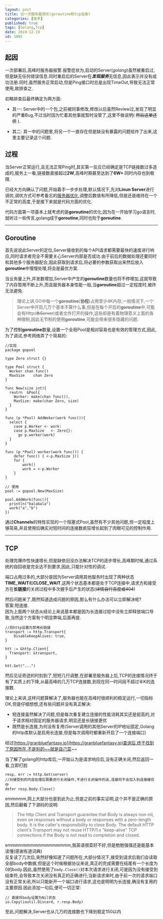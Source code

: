 ```yaml
---
layout: post
title: 记一次服务器调优(goroutine和tcp连接)
categories: [技术]
published: true
tags: [Golang,Tcp]
date: 2019-12-19
id: 1092
---
```


## 起因
一次部署后,高峰时服务器报警.报警症状为,启动的Server(*golang*)虽然被重启过,但是缺无任何错误信息.同时重启后的Server在***发现服务***无信息,因此表示并没有成功注册.同时,虽然服务正常启动,但是Ping接口时总是出现TimeOut,导致无法正常使用,故排查之.

初略排查后最终确定为两方面:

* 其一: Server中的一个包,之前被同事修改,修改以后虽然Review过,发现了明显的严重Bug,不过当时因为忙着其他事就暂时没管了,这里不做说明( ~~然后这里还债~~ ).

* 其二: 其一中的问题里,将另一个一直存在但是缺没有暴露的问题给炸了出来,这里主要记录这个问题.


## 过程
当Server正常运行,且无法正常Ping时,其实第一反应已经确定是TCP链接数过多造成的,服务上一看,链接数直接超过**2W**,高峰时期甚至达到了**6W+**.同时内存也到极限.

已经大方向确认了问题,开始着手一步步处理,默认情况下,先对**Linun Server**进行调优,调优方式可参考备忘的[服务器优化](/2019-12/linux服务器配置优化),调整后数值有所降低,但是还是维持在一个不正常的高度,于是接下来就是代码方面的优化.

代码方面第一项基本上就考虑的是**goroutine**的优化,因为在一开始学习go语言时,就听过一些传言,golang成于**goroutine**,同时也败于**goroutine**.

---

## Goroutine
首先说说此Server的定位,Server接收到的每个API请求都需要最快的速度进行响应,同时请求者完全不需要关心Server内部是否成功.由于前后的数据处理还要同时和其他多个服务器配合,因此获取到请求后,将必要的参数获取出来然后放入**goroutine**中慢慢处理,将会是最优方案.

当业务量上升,并发数增加,Server中产生的**goroutine**数量也将不停增加,这就导致了内存暂用不断上升,而且服务器本身性能一般,当**goroutine**超过一定程度时,被炸无法避免.
>理论上讲,GO中每一个**goroutine**(**协程**)占用至少4K内存,一般情况下,一个Server中开启几万个基本不算什么事,但是在每个开启的**goroutine**中,可能会有Http(~~本Server~~)或者文件打开的操作,这些却是有着物理意义上面的各种限制,因此无节制的使用**goroutine**,可能会带来很多隐藏的问题.

为了控制**goroutine**数量,设置一个全局Pool是相对容易也是有效的管理方式,因此,为了调试,参考网络弄了个简易的:
```golang
//实现
package gopool

type Zero struct {}

type Pool struct {
  Worker chan func()
  MaxSize    chan Zero
}

func New(size int){
  reutrn  &Pool{
    Worker: make(chan func()),
    MaxSize: make(chan Zero, size)
  }
}

func (p *Pool) AddWoker(work func()){
  select {
    case p.Worker <- work:
    case p.MaxSize   <- Zero{}:
      go p.worker(work)
  }
}

func (p *Pool) worker(work func()) {
	defer func() { <-p.MaxSize }()
	for {
		work()
		work = <-p.Worker
	}
}

// 使用
pool := gopool.New(MaxSize)

pool.AddWork(func(){
  println("balabala")
  work("a","b")
})
```
通过**Channels**的特性实现的一个阻塞式Pool,虽然有不少其他问题,但一定程度上够简易,并且使用后确实对短时间的连接数疯狂增长起到了肉眼可见的控制作用.

---

## TCP

处理完爆炸性快速增长,但是缺依旧没办法解决TCP的逐步增长,高峰期时候,通过系统的自回收是完全达不到要求,因此,只能针对性的调试.

端口占用过多的,大部分是因为Server调用其他服务时出现了两种状态**TIME_WAIT**和**CLOSE_WAIT**,这两个状态基本都是处于TCP连接中,请求方和接受方在**长链接**的关闭过程中多次握手后产生的状态(~~详情自行百度或404~~)

然后问题来了,既然知道造成问题的原因,那么有什么办法可以立即解决呢?<br/>答案:短连接.<br/>因为上面两个状态从结论上来说基本都是因为长连接过程中没有立即释放端口导致,当然这个方案有个明显弊端,后面再提.

```golang
//将http设置为禁用长链接
transport := http.Transport{
	DisableKeepAlives: true,
}
	
htt := &http.Client{
  Transport: &transport,
}

htt.Get("...")
```

然后见证奇迹的时刻到了,短短几行调整,在部署至服务器上后,TCP的连接情况终于有了实质上的下降,从最高峰的几万TCP连接数,到现在同一时间段不超过半K的连接数.

理论上来讲,这样问题算解决了,服务器也能在高峰时很顺利的稳定运行,一切指标OK,但是仔细想想,还有些问题并没有真正解决:
* 短连接虽然解决了问题,但是每次重复建立连接的性能消耗其实还是挺高的,对于请求相对固定的服务器请求,明显还是长链接更优
* 既然是长连接,为何没有复用(Server调用的其他Server的IP地址固定,Golang的http库默认是启用长连接,但是每次调用时都重新开启了一个连接端口)

经过[https://granbluefantasy.jp](https://granbluefantasy.jp)查询后,终于找到了原因所在,不是别的~~就是自己菜~~

当了解了golang的http库后,一开始认为是请求响应后,没有正确关闭,然后返回一看,立即打脸
```golang
resp, err := http.Get(server)
//对接受到的内容处理后需要进行关闭操作,不进行关闭操作的话,连接将不会加入到连接缓存中
defer resp.Body.Close()
```

emmmmm,网上大部分也是到此为止,但是之前的事实证明,这个并不是正确的原因,然后翻看了下源码的说明:
> The http Client and Transport guarantee that Body is always
> non-nil, even on responses without a body or responses with
> a zero-length body. It is the caller's responsibility to
> close Body. The default HTTP client's Transport may not
> reuse HTTP/1.x "keep-alive" TCP connections if the Body is
> not read to completion and closed.

emmmmmmmmmmmmmmmmm,我英语很菜好不好,但是勉勉强强还是能基本读懂(感谢有道词典)<br />
反复读了几次后,突然好像知道了问题所在,大部分情况下,接受到请求后我们会读取全部body中数据,但是这个时候根据协议来说,真正的完成需要在结尾有一个长度为0的body.因此,虽然使用了`body.Close()`对本次请求进行关闭,可是因为没有接受到结束符,会导致本次关闭没有真正的正确进行;当新请求来时,由于前一次的请求端口没有正常关闭,所以只能新开一个端口进行请求,这也是明明为长连接,确没有复用的主要原因.因此添加一句后,便可一切正常:
```golang
// 直接将body设置为Nil状态
io.Copy(ioutil.Discard, r.resp.Body)
```

至此,问题解决,Server也从几万的连接数也下降到稳定150以内










